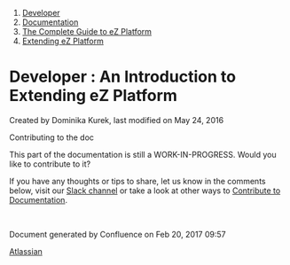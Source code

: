 1.  [Developer](index.html)
2.  [Documentation](Documentation_31429504.html)
3.  [The Complete Guide to eZ Platform](The-Complete-Guide-to-eZ-Platform_31429526.html)
4.  [Extending eZ Platform](Extending-eZ-Platform_31429689.html)

#  Developer : An Introduction to Extending eZ Platform 

Created by Dominika Kurek, last modified on May 24, 2016

Contributing to the doc

This part of the documentation is still a WORK-IN-PROGRESS. Would you like to contribute to it?

If you have any thoughts or tips to share, let us know in the comments below, visit our [Slack channel](http://ez-community-on-slack.herokuapp.com/) or take a look at other ways to [Contribute to Documentation](Contribute-to-Documentation_31429594.html).

 

Document generated by Confluence on Feb 20, 2017 09:57

[Atlassian](http://www.atlassian.com/)


